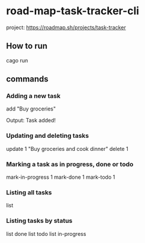 # road-map-task-tracker-cli

project: https://roadmap.sh/projects/task-tracker

## How to run

cago run

## commands

### Adding a new task
add "Buy groceries"

Output: Task added!

### Updating and deleting tasks
update 1 "Buy groceries and cook dinner"
delete 1

### Marking a task as in progress, done or todo
mark-in-progress 1
mark-done 1
mark-todo 1

### Listing all tasks
list

### Listing tasks by status
list done
list todo
list in-progress